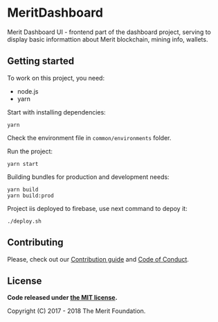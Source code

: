 # MeritDashboard

Merit Dashboard UI - frontend part of the dashboard project, serving to display basic informattion about Merit blockchain, mining info, wallets.

## Getting started

To work on this project, you need:
- node.js
- yarn

Start with installing dependencies:
```
yarn
```

Check the environment file in `common/environments` folder.

Run the project:
```
yarn start
```

Building bundles for production and development needs:
```
yarn build
yarn build:prod
```

Project iis deployed to firebase, use next command to depoy it:
```
./deploy.sh
```

## Contributing

Please, check out our [Contribution guide](./CONTRIBUTING.md) and [Code of Conduct](./CODE_OF_CONDUCT.md).

## License

**Code released under [the MIT license](./LICENSE).**

Copyright (C) 2017 - 2018 The Merit Foundation.
